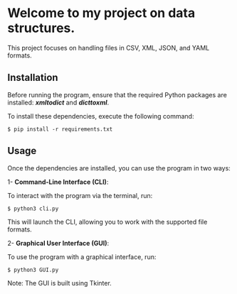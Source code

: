 # Welcome to my project on data structures.

This project focuses on handling files in CSV, XML, JSON, and YAML formats.

## Installation

Before running the program, ensure that the required Python packages are installed: **_xmltodict_** and **_dicttoxml_**.

To install these dependencies, execute the following command:

```python3
$ pip install -r requirements.txt
```


## Usage

Once the dependencies are installed, you can use the program in two ways:

1- **Command-Line Interface (CLI)**:

To interact with the program via the terminal, run:

```python3
$ python3 cli.py
```

This will launch the CLI, allowing you to work with the supported file formats.

2- **Graphical User Interface (GUI)**:

To use the program with a graphical interface, run:

```python3
$ python3 GUI.py
```

Note: The GUI is built using Tkinter.
